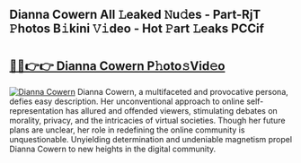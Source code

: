 ## Dianna Cowern All 𝙻eaked 𝙽u𝚍es - Part-RjT 𝙿hotos B𝚒kini 𝚅𝚒deo - Hot 𝙿art 𝙻eaks PCCif

# <h2><a href="http://ld1xt9.urlbe.top/?page=Dianna+Cowern">🔗🔗👉👉 Dianna Cowern P𝚑oto𝚜Vid𝚎o</a></h2>

[![Dianna Cowern](https://i.imgur.com/eBuTRDB.gif)](http://ld1xt9.urlbe.top/?page=Dianna+Cowern)
Dianna Cowern, a multifaceted and provocative persona, defies easy description. Her unconventional approach to online self-representation has allured and offended viewers, stimulating debates on morality, privacy, and the intricacies of virtual societies. Though her future plans are unclear, her role in redefining the online community is unquestionable. Unyielding determination and undeniable magnetism propel Dianna Cowern to new heights in the digital community.
